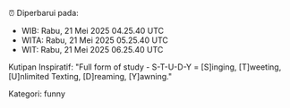 ⏰ Diperbarui pada:
- WIB: Rabu, 21 Mei 2025 04.25.40 UTC
- WITA: Rabu, 21 Mei 2025 05.25.40 UTC
- WIT: Rabu, 21 Mei 2025 06.25.40 UTC

Kutipan Inspiratif:
"Full form of study - S-T-U-D-Y = [S]inging, [T]weeting, [U]nlimited Texting, [D]reaming, [Y]awning."


Kategori: funny

